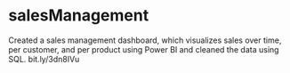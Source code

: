# salesManagement
Created a sales management dashboard, which visualizes sales over time, per customer, and per product using Power BI and cleaned the data using SQL.
bit.ly/3dn8IVu

